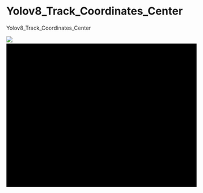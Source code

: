 # Yolov8_Track_Coordinates_Center
Yolov8_Track_Coordinates_Center


<html>
<body>
<img src="https://github.com/MJAHMADEE/Yolov8_Track_Coordinates_Center/blob/main/coordinates.gif" loop="true">
</body>
</html>

<html>
<body>
<img src="https://github.com/MJAHMADEE/Yolov8_Track_Coordinates_Center/blob/main/centers.gif" loop="true">
</body>
</html>
